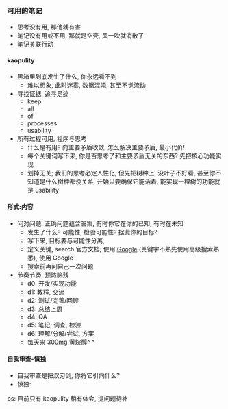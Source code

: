 ### 可用的笔记  
- 思考没有用, 那他就有害
- 笔记没有用或不用, 那就是空壳, 风一吹就消散了  
- 笔记关联行动

#### kaopulity 
- 黑箱里到底发生了什么, 你永远看不到
  + 难以想象, 此时迷雾, 数据混沌, 甚至不觉流动
- 寻找证据, 追寻足迹  
  + keep
  + all
  + of
  + processes
  + usability
- 所有过程可用, 程序与思考
  + 什么是有用? 向主要矛盾收敛, 怎么解决主要矛盾, 最小代价!
  + 每个关键词写下来, 你是否思考了和主要矛盾无关的东西? 先把核心功能实现
  + 划掉无关; 我们的思考必定人性化, 但先把树种上, 没叶子不好看, 甚至你不知道是什么树种都没关系, 开始只要确保它能活着, 能实现一棵树的功能就是 usability
    
#### 形式:内容  

- 问对问题: 正确问题蕴含答案, 有时你它在你的已知, 有时在未知
  + 发生了什么? 可能性, 检验可能性? 据此你的目标?
  + 写下来, 目标要与可能性分离, 
  + 定义关键,  search 官方文档; 使用 [Google](https://support.google.com/websearch/answer/2466433?hl=en&ref_topic=3081620&vid=1-635805914773456867-2355541073) (关键字不熟先使用高级搜索熟悉), 使用 Google
  + 搜索前再问自己一次问题
- 节奏节奏, 预防脑残
  + d0: 开发/实现功能
  + d1: 教程, 交流
  + d2: 测试/完善/回顾 
  + d3: 总结上周
  + d4: QA
  + d5: 笔记; 调查, 检验 
  + d6: 理解/分解/尝试, 方案
  + 每天来 300mg 黄烷醇^ ^  

#### 自我审查-慎独  
- 自我审查是把双刃剑, 你将它引向什么?     
- 慎独: 

ps: 目前只有 kaopulity 稍有体会, 提问题待补
  

